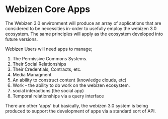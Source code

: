 # Webizen Core Apps

The Webizen 3.0 environment will produce an array of applications that are considered to be necessities in-order to usefully employ the webizen 3.0 ecosystem.  The same principles will apply as the ecosystem developed into future versions. 

Webizen Users will need apps to manage;

1. The Permissive Commons Systems.
2. Their Social Relationships
3. Their Credentials, Contracts, etc.
4. Media Managment 
5. An ability to construct content (knowledge clouds, etc)
6. Work - the ability to do work on the webizen ecosystem.
7. social interactions (the social app)
8. Temporal relationships via a query interface

There are other 'apps' but basically, the webizen 3.0 system is being produced to support the development of apps via a standard sort of API.  



